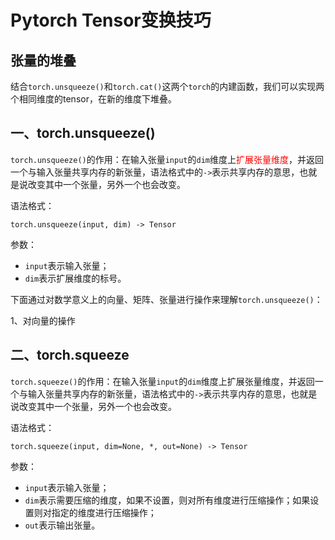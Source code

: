 
# Pytorch Tensor变换技巧

## 张量的堆叠

结合`torch.unsqueeze()`和`torch.cat()`这两个`torch`的内建函数，我们可以实现两个相同维度的tensor，在新的维度下堆叠。



## 一、torch.unsqueeze()
`torch.unsqueeze()`的作用：在输入张量`input`的`dim`维度上<font color="red">扩展张量维度</font>，并返回一个与输入张量共享内存的新张量，语法格式中的`->`表示共享内存的意思，也就是说改变其中一个张量，另外一个也会改变。

语法格式：
```
torch.unsqueeze(input, dim) -> Tensor
```
参数：
- `input`表示输入张量；
- `dim`表示扩展维度的标号。



下面通过对数学意义上的向量、矩阵、张量进行操作来理解`torch.unsqueeze()`：

1、对向量的操作


## 二、torch.squeeze

`torch.squeeze()`的作用：在输入张量`input`的`dim`维度上扩展张量维度，并返回一个与输入张量共享内存的新张量，语法格式中的`->`表示共享内存的意思，也就是说改变其中一个张量，另外一个也会改变。


语法格式：
```
torch.squeeze(input, dim=None, *, out=None) -> Tensor
```
参数：
- `input`表示输入张量；
- `dim`表示需要压缩的维度，如果不设置，则对所有维度进行压缩操作；如果设置则对指定的维度进行压缩操作；
- `out`表示输出张量。







